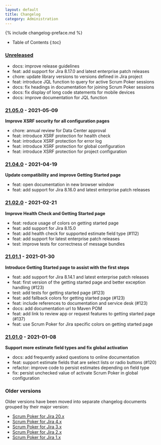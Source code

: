 ```yaml
---
layout: default
title: Changelog
category: Administration
---
```


{% include changelog-preface.md %}

* Table of Contents
{:toc}

### [Unreleased]

* docs: improve release guidelines
* feat: add support for Jira 8.17.0 and latest enterprise patch releases
* chore: update library versions to versions defined in Jira project
* feat: introduce JQL function to query for active Scrum Poker sessions
* docs: fix headings in documentation for joining Scrum Poker sessions
* docs: fix display of long code statements for mobile devices
* docs: improve documentation for JQL function

### [21.05.0] - 2021-05-09

**Improve XSRF security for all configuration pages**

* chore: annual review for Data Center approval
* feat: introduce XSRF protection for health check
* feat: introduce XSRF protection for error log
* feat: introduce XSRF protection for global configuration
* feat: introduce XSRF protection for project configuration

### [21.04.0] - 2021-04-19

**Update compatibility and improve Getting Started page**

* feat: open documentation in new browser window
* feat: add support for Jira 8.16.0 and latest enterprise patch releases

### [21.02.0] - 2021-02-21

**Improve Health Check and Getting Started page**

* feat: reduce usage of colors on getting started page
* feat: add support for Jira 8.15.0
* feat: add health check for supported estimate field type (#112)
* feat: add support for latest enterprise patch releases
* test: improve tests for correctness of message bundles

### [21.01.1] - 2021-01-30

**Introduce Getting Started page to assist with the first steps**

* feat: add support for Jira 8.14.1 and latest enterprise patch releases
* feat: first version of the getting started page and better exception handling (#123)
* test: add tests for getting started page (#123)
* feat: add fallback colors for getting started page (#123)
* feat: include references to documentation and service desk (#123)
* docs: add documentation url to Maven POM
* feat: add link to review app or request features to getting started page (#137)
* feat: use Scrum Poker for Jira specific colors on getting started page

### [21.01.0] - 2021-01-08

**Support more estimate field types and fix global activation**

* docs: add frequently asked questions to online documentation
* feat: support estimate fields that are select lists or radio buttons (#120)
* refactor: improve code to persist estimates depending on field type
* fix: persist unchecked value of activate Scrum Poker in global configuration

### Older versions

Older versions have been moved into separate changelog documents grouped by their major version:

* [Scrum Poker for Jira 20.x](/changelog-20x)
* [Scrum Poker for Jira 4.x](/changelog-4x)
* [Scrum Poker for Jira 3.x](/changelog-3x)
* [Scrum Poker for Jira 2.x](/changelog-2x)
* [Scrum Poker for Jira 1.x](/changelog-1x)

[Unreleased]: https://github.com/codescape/jira-scrum-poker/compare/21.05.0...HEAD
[21.05.0]: https://github.com/codescape/jira-scrum-poker/compare/21.04.0...21.05.0
[21.04.0]: https://github.com/codescape/jira-scrum-poker/compare/21.02.0...21.04.0
[21.02.0]: https://github.com/codescape/jira-scrum-poker/compare/21.01.1...21.02.0
[21.01.1]: https://github.com/codescape/jira-scrum-poker/compare/21.01.0...21.01.1
[21.01.0]: https://github.com/codescape/jira-scrum-poker/compare/20.12.1...21.01.0
